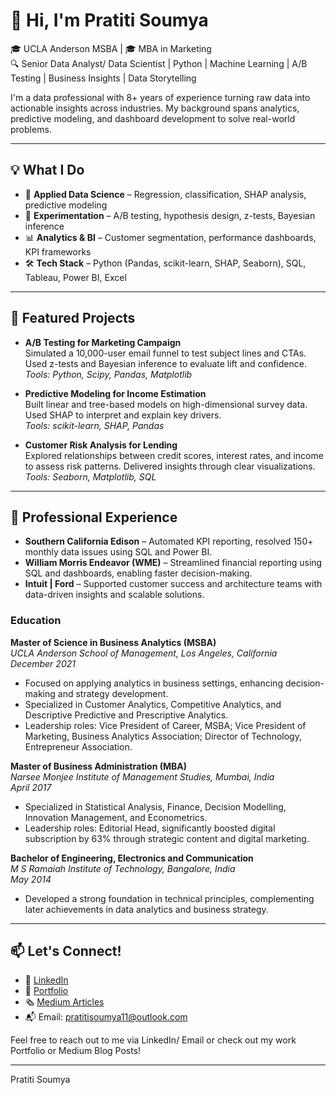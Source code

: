 # 👋 Hi, I'm Pratiti Soumya

🎓 UCLA Anderson MSBA | 🎓 MBA in Marketing  
🔍 Senior Data Analyst/ Data Scientist | Python | Machine Learning | A/B Testing | Business Insights | Data Storytelling  

I'm a data professional with 8+ years of experience turning raw data into actionable insights across industries. My background spans analytics, predictive modeling, and dashboard development to solve real-world problems.

---

## 💡 What I Do

- 🤖 **Applied Data Science** – Regression, classification, SHAP analysis, predictive modeling  
- 🧪 **Experimentation** – A/B testing, hypothesis design, z-tests, Bayesian inference  
- 📊 **Analytics & BI** – Customer segmentation, performance dashboards, KPI frameworks  
- 🛠️ **Tech Stack** – Python (Pandas, scikit-learn, SHAP, Seaborn), SQL, Tableau, Power BI, Excel  

---

## 🔬 Featured Projects

- **A/B Testing for Marketing Campaign**  
  Simulated a 10,000-user email funnel to test subject lines and CTAs. Used z-tests and Bayesian inference to evaluate lift and confidence.  
  *Tools: Python, Scipy, Pandas, Matplotlib*

- **Predictive Modeling for Income Estimation**  
  Built linear and tree-based models on high-dimensional survey data. Used SHAP to interpret and explain key drivers.  
  *Tools: scikit-learn, SHAP, Pandas*

- **Customer Risk Analysis for Lending**  
  Explored relationships between credit scores, interest rates, and income to assess risk patterns. Delivered insights through clear visualizations.  
  *Tools: Seaborn, Matplotlib, SQL*

---

## 🧭 Professional Experience

- **Southern California Edison** – Automated KPI reporting, resolved 150+ monthly data issues using SQL and Power BI.  
- **William Morris Endeavor (WME)** – Streamlined financial reporting using SQL and dashboards, enabling faster decision-making.  
- **Intuit | Ford** – Supported customer success and architecture teams with data-driven insights and scalable solutions.  


### Education

**Master of Science in Business Analytics (MSBA)**  
*UCLA Anderson School of Management, Los Angeles, California*  
*December 2021*  
- Focused on applying analytics in business settings, enhancing decision-making and strategy development.
- Specialized in Customer Analytics, Competitive Analytics, and Descriptive Predictive and Prescriptive Analytics.
- Leadership roles: Vice President of Career, MSBA; Vice President of Marketing, Business Analytics Association; Director of Technology, Entrepreneur Association.

**Master of Business Administration (MBA)**  
*Narsee Monjee Institute of Management Studies, Mumbai, India*  
*April 2017*  
- Specialized in Statistical Analysis, Finance, Decision Modelling, Innovation Management, and Econometrics.
- Leadership roles: Editorial Head, significantly boosted digital subscription by 63% through strategic content and digital marketing.

**Bachelor of Engineering, Electronics and Communication**  
*M S Ramaiah Institute of Technology, Bangalore, India*  
*May 2014*  
- Developed a strong foundation in technical principles, complementing later achievements in data analytics and business strategy.

---

## 📫 Let's Connect!

- 💼 [LinkedIn](https://linkedin.com/in/pratiti-soumya)  
- 🧾 [Portfolio](https://datascienceportfol.io/prati)  
- 🗞️ [Medium Articles](https://medium.com/@your-handle-here)  
- 📬 Email: pratitisoumya11@outlook.com  


Feel free to reach out to me via LinkedIn/ Email  or check out my work Portfolio or Medium Blog Posts!

---

Pratiti Soumya  

